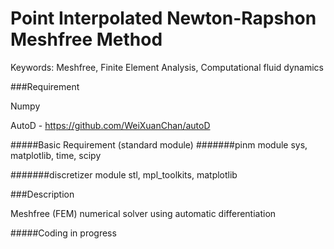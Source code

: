 # Point Interpolated Newton-Rapshon Meshfree Method

Keywords: Meshfree, Finite Element Analysis, Computational fluid dynamics

###Requirement

Numpy

AutoD - https://github.com/WeiXuanChan/autoD

#####Basic Requirement (standard module)
#######pinm module
sys, matplotlib, time, scipy

#######discretizer module
stl, mpl_toolkits, matplotlib

###Description

Meshfree (FEM) numerical solver using automatic differentiation

#####Coding in progress
